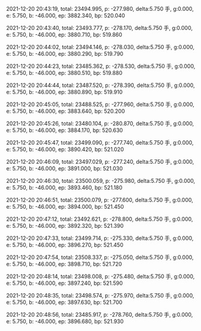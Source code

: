 2021-12-20 20:43:19, total: 23494.995, p: -277.980, delta:5.750 手, g:0.000, e: 5.750, b: -46.000, ep: 3882.340, bp: 520.040

2021-12-20 20:43:40, total: 23493.777, p: -278.170, delta:5.750 手, g:0.000, e: 5.750, b: -46.000, ep: 3880.710, bp: 519.860

2021-12-20 20:44:02, total: 23494.146, p: -278.030, delta:5.750 手, g:0.000, e: 5.750, b: -46.000, ep: 3880.290, bp: 519.790

2021-12-20 20:44:23, total: 23485.362, p: -278.530, delta:5.750 手, g:0.000, e: 5.750, b: -46.000, ep: 3880.510, bp: 519.880

2021-12-20 20:44:44, total: 23487.520, p: -278.390, delta:5.750 手, g:0.000, e: 5.750, b: -46.000, ep: 3880.890, bp: 519.910

2021-12-20 20:45:05, total: 23488.525, p: -277.960, delta:5.750 手, g:0.000, e: 5.750, b: -46.000, ep: 3883.640, bp: 520.200

2021-12-20 20:45:26, total: 23480.104, p: -280.870, delta:5.750 手, g:0.000, e: 5.750, b: -46.000, ep: 3884.170, bp: 520.630

2021-12-20 20:45:47, total: 23499.090, p: -277.740, delta:5.750 手, g:0.000, e: 5.750, b: -46.000, ep: 3890.420, bp: 521.020

2021-12-20 20:46:09, total: 23497.029, p: -277.240, delta:5.750 手, g:0.000, e: 5.750, b: -46.000, ep: 3891.000, bp: 521.030

2021-12-20 20:46:30, total: 23500.059, p: -275.980, delta:5.750 手, g:0.000, e: 5.750, b: -46.000, ep: 3893.460, bp: 521.180

2021-12-20 20:46:51, total: 23500.079, p: -277.600, delta:5.750 手, g:0.000, e: 5.750, b: -46.000, ep: 3894.000, bp: 521.450

2021-12-20 20:47:12, total: 23492.621, p: -278.800, delta:5.750 手, g:0.000, e: 5.750, b: -46.000, ep: 3892.320, bp: 521.390

2021-12-20 20:47:33, total: 23499.714, p: -275.330, delta:5.750 手, g:0.000, e: 5.750, b: -46.000, ep: 3896.270, bp: 521.450

2021-12-20 20:47:54, total: 23508.337, p: -275.050, delta:5.750 手, g:0.000, e: 5.750, b: -46.000, ep: 3898.710, bp: 521.720

2021-12-20 20:48:14, total: 23498.008, p: -275.480, delta:5.750 手, g:0.000, e: 5.750, b: -46.000, ep: 3897.240, bp: 521.590

2021-12-20 20:48:35, total: 23498.574, p: -275.970, delta:5.750 手, g:0.000, e: 5.750, b: -46.000, ep: 3897.630, bp: 521.700

2021-12-20 20:48:56, total: 23485.917, p: -278.760, delta:5.750 手, g:0.000, e: 5.750, b: -46.000, ep: 3896.680, bp: 521.930